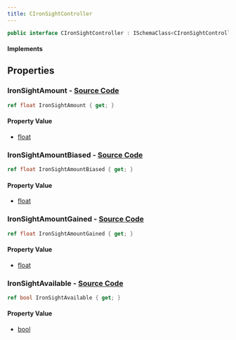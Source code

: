 ```yaml
---
title: CIronSightController
---
```


```csharp
public interface CIronSightController : ISchemaClass<CIronSightController>, ISchemaField, ISchemaClass, INativeHandle
```

#### Implements

## Properties

### **IronSightAmount** - [Source Code](https://github.com/swiftly-solution/swiftlys2/blob/main/managed/src/SwiftlyS2.Generated/Schemas/Interfaces/CIronSightController.cs#L18)

```csharp
ref float IronSightAmount { get; }
```

#### Property Value

- [float](https://learn.microsoft.com/dotnet/api/system.single)

### **IronSightAmountBiased** - [Source Code](https://github.com/swiftly-solution/swiftlys2/blob/main/managed/src/SwiftlyS2.Generated/Schemas/Interfaces/CIronSightController.cs#L22)

```csharp
ref float IronSightAmountBiased { get; }
```

#### Property Value

- [float](https://learn.microsoft.com/dotnet/api/system.single)

### **IronSightAmountGained** - [Source Code](https://github.com/swiftly-solution/swiftlys2/blob/main/managed/src/SwiftlyS2.Generated/Schemas/Interfaces/CIronSightController.cs#L20)

```csharp
ref float IronSightAmountGained { get; }
```

#### Property Value

- [float](https://learn.microsoft.com/dotnet/api/system.single)

### **IronSightAvailable** - [Source Code](https://github.com/swiftly-solution/swiftlys2/blob/main/managed/src/SwiftlyS2.Generated/Schemas/Interfaces/CIronSightController.cs#L16)

```csharp
ref bool IronSightAvailable { get; }
```

#### Property Value

- [bool](https://learn.microsoft.com/dotnet/api/system.boolean)

